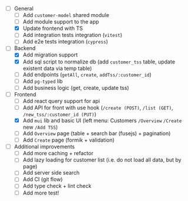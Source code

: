 - [ ] General
  - [ ] Add `customer-model` shared module
  - [ ] Add module support to the app
  - [x] Update frontend with TS
  - [ ] Add integration tests integration (`vitest`)
  - [ ] Add e2e tests integration (`cypress`)
- [ ] Backend
  - [x] Add migration support
  - [x] Add sql script to normalize db (add `customer_tss` table, update existent data via temp table)
  - [ ] Add endpoints (`getAll`, `create`, `addTss/:customer_id`)
  - [ ] Add `pg-typed` lib
  - [ ] Add business logic (get, create, update tss)
- [ ] Frontend
  - [ ] Add react query support for api
  - [ ] Add API for front with use hook (`/create (POST)`, `/list (GET)`, `/new_tss/:customer_id (PUT)`)
  - [x] Add `mui` lib and basic UI (left menu: Customers `/Overview` `/Create` new `/Add TSS`)
  - [ ] Add `Overview` page (table + search bar (fusejs) + pagination)
  - [ ] Add `Create` page (formik + validation)
- [ ] Additional improvements
  - [ ] Add more caching + refactor
  - [ ] Add lazy loading for customer list (i.e. do not load all data, but by page)
  - [ ] Add server side search
  - [ ] Add CI (git flow)
  - [ ] Add type check + lint check
  - [ ] Add more test!
